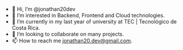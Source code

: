 - 👋 Hi, I’m @jonathan20dev
- 👀 I’m interested in Backend, Frontend and Cloud technologies.
- 🌱 I’m currently in my last year of university at TEC | Tecnológico de Costa Rica.
- 💞️ I’m looking to collaborate on many projects.
- 📫 How to reach me jonathan20.dev@gmail.com.

<!---
jonathan20dev/jonathan20dev is a ✨ special ✨ repository because its `README.md` (this file) appears on your GitHub profile.
You can click the Preview link to take a look at your changes.
--->
